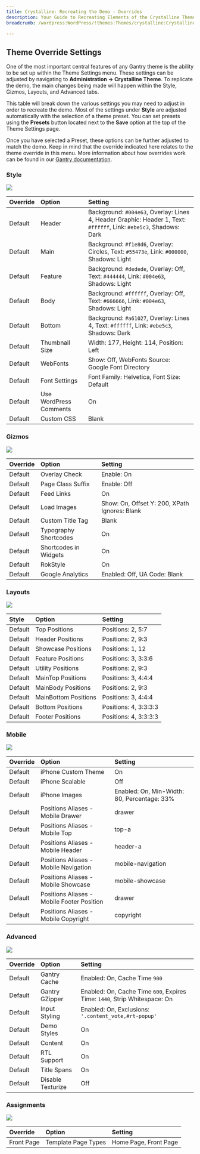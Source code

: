 ```yaml
---
title: Crystalline: Recreating the Demo - Overrides
description: Your Guide to Recreating Elements of the Crystalline Theme for WordPress
breadcrumb: /wordpress:WordPress/!themes:Themes/crystalline:Crystalline

---
```


Theme Override Settings
-----
One of the most important central features of any Gantry theme is the ability to be set up within the Theme Settings menu. These settings can be adjusted by navigating to **Administration -> Crystalline Theme**. To replicate the demo, the main changes being made will happen within the Style, Gizmos, Layouts, and Advanced tabs. 

This table will break down the various settings you may need to adjust in order to recreate the demo. Most of the settings under **Style** are adjusted automatically with the selection of a theme preset. You can set presets using the **Presets** button located next to the **Save** option at the top of the Theme Settings page.

Once you have selected a Preset, these options can be further adjusted to match the demo. Keep in mind that the override indicated here relates to the theme override in this menu. More information about how overrides work can be found in our [Gantry documentation][override].

### Style

![][style]

| Override    | Option                 | Setting                                                                                                            |
| :---------- | :----------            | :----------                                                                                                        |
| Default     | Header                 | Background: `#004e63`, Overlay: Lines 4, Header Graphic: Header 1, Text: `#ffffff`, Link: `#ebe5c3`, Shadows: Dark |
| Default     | Main                   | Background: `#f1e8d6`, Overlay: Circles, Text: `#55473e`, Link: `#000000`, Shadows: Light                          |
| Default     | Feature                | Background: `#dedede`, Overlay: Off, Text: `#444444`, Link: `#004e63`, Shadows: Light                              |
| Default     | Body                   | Background: `#ffffff`, Overlay: Off, Text: `#666666`, Link: `#004e63`, Shadows: Light                              |
| Default     | Bottom                 | Background: `#a61027`, Overlay: Lines 4, Text: `#ffffff`, Link: `#ebe5c3`, Shadows: Dark                           |
| Default     | Thumbnail Size         | Width: 177, Height: 114, Position: Left                                                                            |
| Default     | WebFonts               | Show: Off, WebFonts Source: Google Font Directory                                                                  |
| Default     | Font Settings          | Font Family: Helvetica, Font Size: Default                                                                         |
| Default     | Use WordPress Comments | On                                                                                                                 |
| Default     | Custom CSS             | Blank                                                                                                              |

### Gizmos

![][gizmos]

| Override    | Option                | Setting                                       |
| :---------- | :----------           | :----------                                   |
| Default     | Overlay Check         | Enable: On                                    |
| Default     | Page Class Suffix     | Enable: Off                                   |
| Default     | Feed Links            | On                                            |
| Default     | Load Images           | Show: On, Offset Y: 200, XPath Ignores: Blank |
| Default     | Custom Title Tag      | Blank                                         |
| Default     | Typography Shortcodes | On                                            |
| Default     | Shortcodes in Widgets | On                                            |
| Default     | RokStyle              | On                                            |
| Default     | Google Analytics      | Enabled: Off, UA Code: Blank                  |

### Layouts

![][layouts]

| Style       | Option               | Setting               |
| :---------- | :----------          | :----------           |
| Default     | Top Positions        | Positions: 2, 5:7     |
| Default     | Header Positions     | Positions: 2, 9:3     |
| Default     | Showcase Positions   | Positions: 1, 12      |
| Default     | Feature Positions    | Positions: 3, 3:3:6   |
| Default     | Utility Positions    | Positions: 2, 9:3     |
| Default     | MainTop Positions    | Positions: 3, 4:4:4   |
| Default     | MainBody Positions   | Positions: 2, 9:3     |
| Default     | MainBottom Positions | Positions: 3, 4:4:4   |
| Default     | Bottom Positions     | Positions: 4, 3:3:3:3 |
| Default     | Footer Positions     | Positions: 4, 3:3:3:3 |

### Mobile

![][layouts]

| Override    | Option                                     | Setting                                     |
| :---------- | :----------                                | :----------                                 |
| Default     | iPhone Custom Theme                        | On                                          |
| Default     | iPhone Scalable                            | Off                                         |
| Default     | iPhone Images                              | Enabled: On, Min-Width: 80, Percentage: 33% |
| Default     | Positions Aliases - Mobile Drawer          | drawer                                      |
| Default     | Positions Aliases - Mobile Top             | top-a                                       |
| Default     | Positions Aliases - Mobile Header          | header-a                                    |
| Default     | Positions Aliases - Mobile Navigation      | mobile-navigation                           |
| Default     | Positions Aliases - Mobile Showcase        | mobile-showcase                             |
| Default     | Positions Aliases - Mobile Footer Position | drawer                                      |
| Default     | Positions Aliases - Mobile Copyright       | copyright                                   |

### Advanced

![][advanced]

| Override    | Option                  | Setting                                                                   |
| :---------- | :----------             | :----------                                                               |
| Default     | Gantry Cache            | Enabled: On, Cache Time `900`                                             |
| Default     | Gantry GZipper          | Enabled: On, Cache Time `600`, Expires Time: `1440`, Strip Whitespace: On |
| Default     | Input Styling           | Enabled: On, Exclusions: `'.content_vote,#rt-popup'`                      |
| Default     | Demo Styles             | On                                                                        |
| Default     | Content                 | On                                                                        |
| Default     | RTL Support             | On                                                                        |
| Default     | Title Spans             | On                                                                        |
| Default     | Disable Texturize       | Off                                                                       |

### Assignments

![][assignmnets]

| Override    | Option              | Setting               |
| :---------- | :----------         | :----------           |
| Front Page  | Template Page Types | Home Page, Front Page |

[override]: http://gantry-framework.org/documentation/wordpress/configure/
[advanced]: assets/setadvanced.jpeg
[layouts]: assets/setlayouts.jpeg
[assignmnets]: assets/setassignments.jpeg
[gizmos]: assets/setgizmos.jpeg
[style]: assets/setstyle.jpeg
[mobile]: assets/setmobile.jpeg
